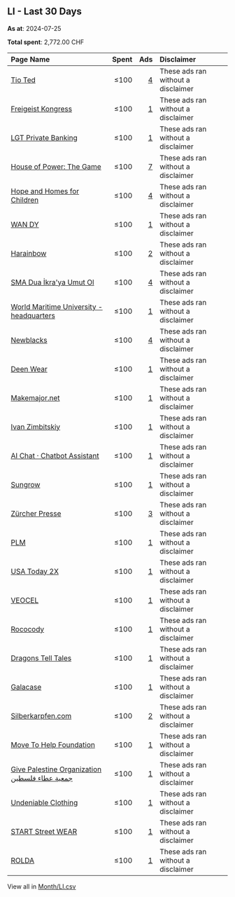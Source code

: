 ## LI - Last 30 Days
**As at**: 2024-07-25

**Total spent**: 2,772.00 CHF

|Page Name|Spent|Ads|Disclaimer|
|:---|---:|---:|:---|
|[Tio Ted](https://www.facebook.com/350409101491300)|≤100|[4](https://www.facebook.com/ads/library/?active_status=all&ad_type=political_and_issue_ads&country=LI&view_all_page_id=350409101491300&search_type=page&media_type=all)|These ads ran without a disclaimer|
|[Freigeist Kongress](https://www.facebook.com/239593535901355)|≤100|[1](https://www.facebook.com/ads/library/?active_status=all&ad_type=political_and_issue_ads&country=LI&view_all_page_id=239593535901355&search_type=page&media_type=all)|These ads ran without a disclaimer|
|[LGT Private Banking](https://www.facebook.com/389165857845955)|≤100|[1](https://www.facebook.com/ads/library/?active_status=all&ad_type=political_and_issue_ads&country=LI&view_all_page_id=389165857845955&search_type=page&media_type=all)|These ads ran without a disclaimer|
|[House of Power: The Game](https://www.facebook.com/101869252545585)|≤100|[7](https://www.facebook.com/ads/library/?active_status=all&ad_type=political_and_issue_ads&country=LI&view_all_page_id=101869252545585&search_type=page&media_type=all)|These ads ran without a disclaimer|
|[Hope and Homes for Children](https://www.facebook.com/20186429434)|≤100|[4](https://www.facebook.com/ads/library/?active_status=all&ad_type=political_and_issue_ads&country=LI&view_all_page_id=20186429434&search_type=page&media_type=all)|These ads ran without a disclaimer|
|[WAN DY](https://www.facebook.com/101476018258325)|≤100|[1](https://www.facebook.com/ads/library/?active_status=all&ad_type=political_and_issue_ads&country=LI&view_all_page_id=101476018258325&search_type=page&media_type=all)|These ads ran without a disclaimer|
|[Harainbow](https://www.facebook.com/170578859467775)|≤100|[2](https://www.facebook.com/ads/library/?active_status=all&ad_type=political_and_issue_ads&country=LI&view_all_page_id=170578859467775&search_type=page&media_type=all)|These ads ran without a disclaimer|
|[SMA Dua İkra'ya Umut Ol](https://www.facebook.com/189311407592731)|≤100|[4](https://www.facebook.com/ads/library/?active_status=all&ad_type=political_and_issue_ads&country=LI&view_all_page_id=189311407592731&search_type=page&media_type=all)|These ads ran without a disclaimer|
|[World Maritime University - headquarters](https://www.facebook.com/342526129176907)|≤100|[1](https://www.facebook.com/ads/library/?active_status=all&ad_type=political_and_issue_ads&country=LI&view_all_page_id=342526129176907&search_type=page&media_type=all)|These ads ran without a disclaimer|
|[Newblacks](https://www.facebook.com/251360678068375)|≤100|[4](https://www.facebook.com/ads/library/?active_status=all&ad_type=political_and_issue_ads&country=LI&view_all_page_id=251360678068375&search_type=page&media_type=all)|These ads ran without a disclaimer|
|[Deen Wear](https://www.facebook.com/120911604434578)|≤100|[1](https://www.facebook.com/ads/library/?active_status=all&ad_type=political_and_issue_ads&country=LI&view_all_page_id=120911604434578&search_type=page&media_type=all)|These ads ran without a disclaimer|
|[Makemajor.net](https://www.facebook.com/102716852574488)|≤100|[1](https://www.facebook.com/ads/library/?active_status=all&ad_type=political_and_issue_ads&country=LI&view_all_page_id=102716852574488&search_type=page&media_type=all)|These ads ran without a disclaimer|
|[Ivan Zimbitskiy](https://www.facebook.com/154805874557786)|≤100|[1](https://www.facebook.com/ads/library/?active_status=all&ad_type=political_and_issue_ads&country=LI&view_all_page_id=154805874557786&search_type=page&media_type=all)|These ads ran without a disclaimer|
|[AI Chat · Chatbot Assistant](https://www.facebook.com/2012617162329822)|≤100|[1](https://www.facebook.com/ads/library/?active_status=all&ad_type=political_and_issue_ads&country=LI&view_all_page_id=2012617162329822&search_type=page&media_type=all)|These ads ran without a disclaimer|
|[Sungrow](https://www.facebook.com/821430017924241)|≤100|[1](https://www.facebook.com/ads/library/?active_status=all&ad_type=political_and_issue_ads&country=LI&view_all_page_id=821430017924241&search_type=page&media_type=all)|These ads ran without a disclaimer|
|[Zürcher Presse](https://www.facebook.com/108070493931655)|≤100|[3](https://www.facebook.com/ads/library/?active_status=all&ad_type=political_and_issue_ads&country=LI&view_all_page_id=108070493931655&search_type=page&media_type=all)|These ads ran without a disclaimer|
|[PLM](https://www.facebook.com/394213003764633)|≤100|[1](https://www.facebook.com/ads/library/?active_status=all&ad_type=political_and_issue_ads&country=LI&view_all_page_id=394213003764633&search_type=page&media_type=all)|These ads ran without a disclaimer|
|[USA Today 2X](https://www.facebook.com/229087490286658)|≤100|[1](https://www.facebook.com/ads/library/?active_status=all&ad_type=political_and_issue_ads&country=LI&view_all_page_id=229087490286658&search_type=page&media_type=all)|These ads ran without a disclaimer|
|[VEOCEL](https://www.facebook.com/610696639428997)|≤100|[1](https://www.facebook.com/ads/library/?active_status=all&ad_type=political_and_issue_ads&country=LI&view_all_page_id=610696639428997&search_type=page&media_type=all)|These ads ran without a disclaimer|
|[Rococody](https://www.facebook.com/350014001518362)|≤100|[1](https://www.facebook.com/ads/library/?active_status=all&ad_type=political_and_issue_ads&country=LI&view_all_page_id=350014001518362&search_type=page&media_type=all)|These ads ran without a disclaimer|
|[Dragons Tell Tales](https://www.facebook.com/107117445556367)|≤100|[1](https://www.facebook.com/ads/library/?active_status=all&ad_type=political_and_issue_ads&country=LI&view_all_page_id=107117445556367&search_type=page&media_type=all)|These ads ran without a disclaimer|
|[Galacase](https://www.facebook.com/105661902460892)|≤100|[1](https://www.facebook.com/ads/library/?active_status=all&ad_type=political_and_issue_ads&country=LI&view_all_page_id=105661902460892&search_type=page&media_type=all)|These ads ran without a disclaimer|
|[Silberkarpfen.com](https://www.facebook.com/109519018895096)|≤100|[2](https://www.facebook.com/ads/library/?active_status=all&ad_type=political_and_issue_ads&country=LI&view_all_page_id=109519018895096&search_type=page&media_type=all)|These ads ran without a disclaimer|
|[Move To Help Foundation](https://www.facebook.com/185561295623272)|≤100|[1](https://www.facebook.com/ads/library/?active_status=all&ad_type=political_and_issue_ads&country=LI&view_all_page_id=185561295623272&search_type=page&media_type=all)|These ads ran without a disclaimer|
|[Give Palestine Organization جمعية عطاء فلسطين](https://www.facebook.com/165403306822146)|≤100|[1](https://www.facebook.com/ads/library/?active_status=all&ad_type=political_and_issue_ads&country=LI&view_all_page_id=165403306822146&search_type=page&media_type=all)|These ads ran without a disclaimer|
|[Undeniable Clothing](https://www.facebook.com/107015004441446)|≤100|[1](https://www.facebook.com/ads/library/?active_status=all&ad_type=political_and_issue_ads&country=LI&view_all_page_id=107015004441446&search_type=page&media_type=all)|These ads ran without a disclaimer|
|[START Street WEAR](https://www.facebook.com/108878091922519)|≤100|[1](https://www.facebook.com/ads/library/?active_status=all&ad_type=political_and_issue_ads&country=LI&view_all_page_id=108878091922519&search_type=page&media_type=all)|These ads ran without a disclaimer|
|[ROLDA](https://www.facebook.com/98673036962)|≤100|[1](https://www.facebook.com/ads/library/?active_status=all&ad_type=political_and_issue_ads&country=LI&view_all_page_id=98673036962&search_type=page&media_type=all)|These ads ran without a disclaimer|

View all in [Month/LI.csv](../../MetaData/Month/LI.csv)
